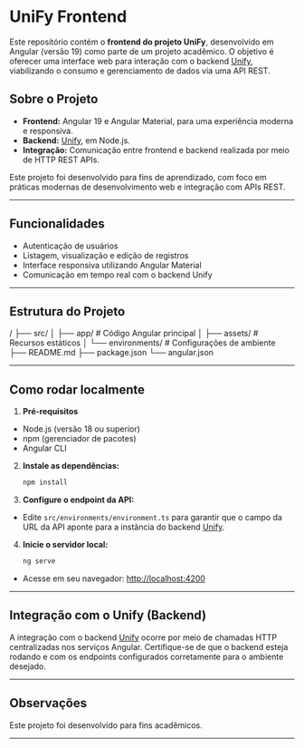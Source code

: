 # UniFy Frontend

Este repositório contém o **frontend do projeto UniFy**, desenvolvido em Angular (versão 19) como parte de um projeto acadêmico. O objetivo é oferecer uma interface web para interação com o backend [Unify](https://github.com/gaelcoder/unify-new), viabilizando o consumo e gerenciamento de dados via uma API REST.

## Sobre o Projeto

- **Frontend:** Angular 19 e Angular Material, para uma experiência moderna e responsiva.
- **Backend:** [Unify](https://github.com/gaelcoder/unify-new), em Node.js.
- **Integração:** Comunicação entre frontend e backend realizada por meio de HTTP REST APIs.

Este projeto foi desenvolvido para fins de aprendizado, com foco em práticas modernas de desenvolvimento web e integração com APIs REST.

---

## Funcionalidades

- Autenticação de usuários
- Listagem, visualização e edição de registros
- Interface responsiva utilizando Angular Material
- Comunicação em tempo real com o backend Unify

---

## Estrutura do Projeto

/ ├── src/ │ ├── app/ # Código Angular principal │ ├── assets/ # Recursos estáticos │ └── environments/ # Configurações de ambiente ├── README.md ├── package.json └── angular.json

---

## Como rodar localmente

1. **Pré-requisitos**
  - Node.js (versão 18 ou superior)
  - npm (gerenciador de pacotes)
  - Angular CLI

2. **Instale as dependências:**
   ```bash
   npm install
   ```

3. **Configure o endpoint da API:**
  - Edite `src/environments/environment.ts` para garantir que o campo da URL da API aponte para a instância do backend [Unify](https://github.com/gaelcoder/unify-new).

4. **Inicie o servidor local:**
   ```bash
   ng serve
   ```
  - Acesse em seu navegador: [http://localhost:4200](http://localhost:4200)

---

## Integração com o Unify (Backend)

A integração com o backend [Unify](https://github.com/gaelcoder/unify-new) ocorre por meio de chamadas HTTP centralizadas nos serviços Angular. Certifique-se de que o backend esteja rodando e com os endpoints configurados corretamente para o ambiente desejado.

---

## Observações

Este projeto foi desenvolvido para fins acadêmicos.

---

